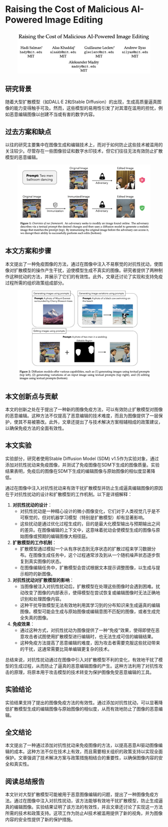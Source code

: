 # Raising the Cost of Malicious AI-Powered Image Editing

<figure><img src="../.gitbook/assets/image.png" alt=""><figcaption></figcaption></figure>

## 研究背景

随着大型扩散模型（如DALL·E 2和Stable Diffusion）的出现，生成高质量逼真图像的能力变得触手可及。然而，这些模型的易用性引发了对其潜在滥用的担忧，例如恶意编辑图像以创建不当或有害的数字内容。

## 过去方案和缺点

以往的研究主要集中在图像生成和编辑技术上，而对于如何防止这些技术被滥用的关注较少。尽管存在一些图像验证和数字水印技术，但它们往往无法有效防止扩散模型的恶意编辑。

<figure><img src="../.gitbook/assets/image (1).png" alt=""><figcaption></figcaption></figure>

## 本文方案和步骤

本文提出了一种免疫图像的方法，通过在图像中注入不易察觉的对抗性扰动，使图像对扩散模型的操作产生干扰，迫使模型生成不真实的图像。研究者提供了两种制作这种扰动的方法，并展示了它们的有效性。此外，文章还讨论了实现和支持免疫过程所需的组织政策组成部分。

<figure><img src="../.gitbook/assets/image (2).png" alt=""><figcaption></figcaption></figure>

## 本文创新点与贡献

本文的创新之处在于提出了一种新的图像免疫方法，可以有效防止扩散模型对图像的恶意编辑。这种方法不仅提高了恶意编辑的技术难度，而且为图像提供了一层保护，使其不易被篡改。此外，文章还提出了与技术解决方案相辅相成的政策建议，以确保免疫方法的全面有效性。

## 本文实验

实验部分，研究者使用Stable Diffusion Model (SDM) v1.5作为实验对象，通过添加对抗性扰动来免疫图像，并测试了免疫图像在SDM下生成的图像质量。实验结果表明，免疫后的图像在SDM下生成的编辑图像与原始图像的相似度显著降低。



通过在图像中注入对抗性扰动来有效干扰扩散模型并防止生成逼真编辑图像的原因在于对抗性扰动的设计和扩散模型的工作机制。以下是详细解释：

1. **对抗性扰动的设计**：
   * 对抗性扰动是一种精心设计的微小图像变化，它们对于人类视觉几乎是不可察觉的，但对机器学习模型（特别是扩散模型）却有显著影响。
   * 这些扰动是通过优化过程生成的，目的是最大化模型输出与预期输出之间的差异。在图像编辑的上下文中，这意味着扰动会使模型生成的图像与原始图像或预期的编辑图像大相径庭。
2. **扩散模型的工作机制**：
   * 扩散模型通过模拟一个从有序状态到无序状态的扩散过程来学习数据分布。在图像生成任务中，这个过程通常涉及到从一个随机噪声状态逐步恢复到真实图像的状态。
   * 在图像编辑任务中，扩散模型会尝试根据文本提示调整图像，以生成与提示相符的新图像。
3. **对抗性扰动对扩散模型的影响**：
   * 当图像被注入对抗性扰动后，扩散模型在处理这些图像时会遇到困难。扰动改变了图像的内部表示，使得模型在尝试恢复或编辑图像时无法正确地识别和处理图像内容。
   * 这种干扰导致模型无法有效地利用其学习到的分布知识来生成逼真的编辑图像。模型可能会生成与原始图像或编辑意图不匹配的图像，或者生成完全失真的图像。
4. **免疫效果**：
   * 通过这种方式，对抗性扰动为图像提供了一种“免疫”效果，使得即使在恶意攻击者试图使用扩散模型进行编辑时，也无法生成可信的编辑结果。
   * 这种免疫方法提高了恶意编辑的难度，因为攻击者需要克服这些扰动带来的干扰，这通常需要比简单编辑更复杂的技术。

总结来说，对抗性扰动通过在图像中引入对扩散模型不利的变化，有效地干扰了模型的生成过程，从而防止了逼真的恶意编辑图像的产生。这种方法利用了对抗性攻击的原理，将原本用于攻击模型的技术转变为保护图像免受恶意编辑的工具。





## 实验结论

实验结果支持了提出的图像免疫方法的有效性。通过添加对抗性扰动，可以显著降低扩散模型生成的编辑图像与原始图像的相似度，从而有效地防止了图像的恶意编辑。

## 全文结论

本文提出了一种通过添加对抗性扰动来免疫图像的方法，以提高恶意AI驱动图像编辑的成本。这种方法不仅在技术上有效，而且需要相关组织的政策支持以实现全面保护。文章强调了技术解决方案与政策措施相结合的重要性，以确保图像内容的安全和真实性。

## 阅读总结报告

本文针对大型扩散模型可能被用于恶意图像编辑的问题，提出了一种图像免疫方法。通过在图像中注入对抗性扰动，该方法能够有效地干扰扩散模型，防止生成逼真的编辑图像。实验结果证明了该方法的有效性，并且文章还讨论了实现这一方法所需的技术和政策支持。这项工作为防止AI技术被滥用提供了新的视角，并为图像内容的安全性提供了新的保护措施。

